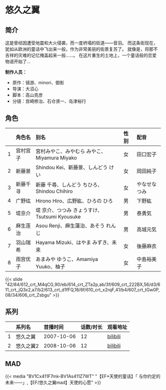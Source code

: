 # 悠久之翼


## 简介

这是曾经因遭受地震和大火侵袭，而一度坍塌的街道——音羽。
而这条街现在，犹如从欧洲的童话中飞出来一般，作为非常美丽的街景复苏了。
就像是，将那不吉祥的灾难的记忆掩盖起来一般……。
在这片重生的土地上，一个童话般的恋爱物语开始了…

**制作人员：**
- 原作：镜游、minori、御影
- 导演：大沼心
- 脚本：高山克彦
- 分镜：宫崎修治、石仓贤一、岛津裕行

## 角色

|     |   角色名   |   别名  | 性别 |  配音  |
|:--- |:------  |:----      |:---  |:--   |
| 1 | 宫村宫子 | 宮村みやこ、みやむら みやこ、Miyamura Miyako | 女 | 田口宏子 |
| 2 | 新藤景 | Shindou Kei、新藤景、しんどう けい | 女 | 岡田純子 |
| 3 | 新藤千寻 | 新藤 千尋、しんどう ちひろ、Shindou Chihiro | 女 | やなせなつみ |
| 4 | 广野纮 | Hirono Hiro、広野紘、ひろの ひろ | 男 | 下野紘 |
| 5 | 堤京介 | 堤 京介、つつみ きょうすけ、Tsutsumi Kyousuke | 男 | 泰勇気 |
| 6 | 麻生莲治 | Asou Renji、麻生蓮治、あそう れんじ | 男 | 高城元気 |
| 7 | 羽山瑞希 | Hayama Mizuki、はやま みずき、未来 | 女 | 後藤麻衣 |
| 8 | 雨宫优子 | あまみや ゆうこ、Amamiya Yuuko、柚子 | 女 | 中島裕美子 |

{{< slide "42/84/612_crt_M4qCG,90/eb/614_crt_ZTa2p,ab/3f/609_crt_222BX,56/d3/611_crt_jQ3x2,a7/b2/613_crt_d1fFQ,18/6f/610_crt_x2rqF,41/b4/607_crt_tGw0P,08/34/606_crt_Zsbgu" >}}

## 系列

|     |   系列名   |   首播时间  | 话数/时长  | 观看地址 |
|:---  |:------    |:----      |:---       |:---  |
| 1 | 悠久之翼 | 2007-10-06 | 12 | [bilibili](https://www.bilibili.com/bangumi/play/ss1181)  |
| 2 | 悠久之翼2 | 2008-10-06 | 12 | [bilibili](https://www.bilibili.com/bangumi/play/ss1182)  |


## MAD

{{< media  "BV1Cx411F7mk-BV1As411Z7WT" 
"【EF*天使的童话】「 与你约定的未来――」,【EF/悠久之翼mad】天使的心愿"  >}}

